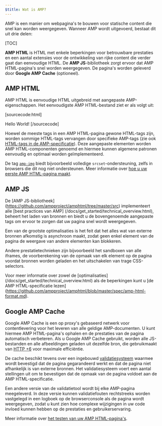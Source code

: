 ```yaml
---
$title: Wat is AMP?
---
```

<amp-youtube
    data-videoid="lBTCB7yLs8Y"
    layout="responsive"
    width="480" height="270">
</amp-youtube>

AMP is een manier om webpagina's te bouwen voor statische content die snel kan worden weergegeven.
Wanneer AMP wordt uitgevoerd, bestaat dit uit drie delen:

[TOC]

**AMP HTML** is HTML met enkele beperkingen voor betrouwbare prestaties
en een aantal extensies voor de ontwikkeling van rijke content die verder gaat dan eenvoudige HTML.
De **AMP JS**-bibliotheek zorgt ervoor dat AMP HTML-pagina's snel worden weergegeven.
De pagina's worden geleverd door **Google AMP Cache** (optioneel).

## AMP HTML

AMP HTML is eenvoudige HTML uitgebreid met aangepaste AMP-eigenschappen.
Het eenvoudigste AMP HTML-bestand ziet er als volgt uit:

[sourcecode:html]
<!doctype html>
<html ⚡>
 <head>
   <meta charset="utf-8">
   <link rel="canonical" href="hello-world.html">
   <meta name="viewport" content="width=device-width,minimum-scale=1,initial-scale=1">
   <style amp-boilerplate>body{-webkit-animation:-amp-start 8s steps(1,end) 0s 1 normal both;-moz-animation:-amp-start 8s steps(1,end) 0s 1 normal both;-ms-animation:-amp-start 8s steps(1,end) 0s 1 normal both;animation:-amp-start 8s steps(1,end) 0s 1 normal both}@-webkit-keyframes -amp-start{from{visibility:hidden}to{visibility:visible}}@-moz-keyframes -amp-start{from{visibility:hidden}to{visibility:visible}}@-ms-keyframes -amp-start{from{visibility:hidden}to{visibility:visible}}@-o-keyframes -amp-start{from{visibility:hidden}to{visibility:visible}}@keyframes -amp-start{from{visibility:hidden}to{visibility:visible}}</style><noscript><style amp-boilerplate>body{-webkit-animation:none;-moz-animation:none;-ms-animation:none;animation:none}</style></noscript>
   <script async src="https://cdn.ampproject.org/v0.js"></script>
 </head>
 <body>Hello World!</body>
</html>
[/sourcecode]

Hoewel de meeste tags in een AMP HTML-pagina gewone HTML-tags zijn,
worden sommige HTML-tags vervangen door specifieke AMP-tags (zie ook
[HTML-tags in de AMP-specificatie](https://github.com/ampproject/amphtml/blob/master/spec/amp-html-format.md)).
Deze aangepaste elementen worden AMP HTML-componenten genoemd en
hiermee kunnen algemene patronen eenvoudig en optimaal worden geïmplementeerd.

De tag [`amp-img`](/docs/reference/amp-img.html) biedt bijvoorbeeld
volledige `srcset`-ondersteuning, zelfs in browsers die dit nog niet ondersteunen.
Meer informatie over [hoe u uw eerste AMP HTML-pagina maakt](/docs/get_started/create_page.html).

## AMP JS

De [AMP JS-bibliotheek] (https://github.com/ampproject/amphtml/tree/master/src) implementeert
alle [best practices van AMP] (/docs/get_started/technical_overview.html),
beheert het laden van bronnen en biedt u de bovengenoemde aangepaste tags
om ervoor te zorgen dat uw pagina snel wordt weergegeven.

Een van de grootste optimalisaties is het feit dat het alles wat van externe bronnen afkomstig is asynchroon maakt, zodat geen enkel element van de pagina de weergave van andere elementen kan blokkeren.

Andere prestatietechnieken zijn bijvoorbeeld het sandboxen van alle iframes, de voorberekening van de opmaak van elk element op de pagina voordat bronnen worden geladen en het uitschakelen van trage CSS-selectors.

Voor meer informatie over zowel de [optimalisaties] (/docs/get_started/technical_overview.html) als de beperkingen kunt u [de AMP HTML-specificatie lezen] (https://github.com/ampproject/amphtml/blob/master/spec/amp-html-format.md).

## Google AMP Cache

Google AMP Cache is een op proxy's gebaseerd netwerk voor contentlevering
voor het leveren van alle geldige AMP-documenten.
U kunt hiermee AMP HTML-pagina's ophalen en de prestaties van de pagina automatisch verbeteren.
Als u Google AMP Cache gebruikt, worden alle JS-bestanden en alle afbeeldingen
geladen uit dezelfde bron, die gebruikmaakt van
[HTTP +6](https://http2.github.io/) voor maximale efficiëntie.

De cache beschikt tevens over een ingebouwd
[validatiesysteem](https://github.com/ampproject/amphtml/tree/master/validator)
waarmee wordt bevestigd dat de pagina gegarandeerd werkt
en dat de pagina niet afhankelijk is van externe bronnen.
Het validatiesysteem voert een aantal stellingen uit
om te bevestigen dat de opmaak van de pagina voldoet aan de AMP HTML-specificatie.

Een andere versie van de validatietool wordt bij elke AMP-pagina meegeleverd. In deze versie kunnen validatiefouten rechtstreeks worden vastgelegd in een logboek op de browserconsole als de pagina wordt weergegeven,
zodat u kunt zien hoe complexe wijzigingen in uw code
invloed kunnen hebben op de prestaties en gebruikerservaring.

Meer informatie over [het testen van uw AMP HTML-pagina's](/docs/guides/validate.html).